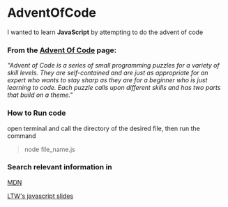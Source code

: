 # AdventOfCode

I wanted to learn **JavaScript** by attempting to do the advent of code 

### From the [Advent Of Code](https://adventofcode.com/about) page:


*"Advent of Code is a series of small programming puzzles for a variety of skill levels. They are self-contained and are just as appropriate for an expert who wants to stay sharp as they are for a beginner who is just learning to code. Each puzzle calls upon different skills and has two parts that build on a theme."*


### How to Run code

open terminal and call the directory of the desired file, then run the command

> node file_name.js


### Search relevant information in

[MDN](https://developer.mozilla.org/en-US/docs/Web/JavaScript/Reference/Global_Objects/String)

[LTW's javascript slides](https://web.fe.up.pt/~arestivo/presentation/javascript/)
